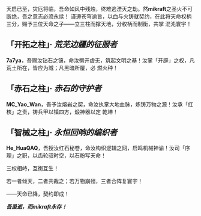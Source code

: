 天启已至，灾厄将临，吾命如风中残烛，终难逃湮灭之劫。然**mikraft**之圣火不可断绝，吾之意志必须永续！
谨遵苍穹谕旨，以血与火铸就契约，在此将天命权柄三分，赐予三位天命之子——立三柱而撑天地，分权柄而制衡，共掌
混沌寰宇！

## 「开拓之柱」· *荒芜边疆的征服者*
**7a7ya**，吾赐汝钻石之镐，命汝劈开虚无，筑起文明之基！汝掌「开辟」之权，凡荒土所在，皆应为城；凡黑暗所覆，必
燃火种！

## 「赤石之柱」· *赤石的守护者*
**MC_Yao_Wan**，吾予汝熔岩之契，命汝执掌大地血脉，炼铸万物之源！汝承「红核」之责，铸兵甲以镇四方，煅神器以定
乾坤！

## 「智械之柱」· *永恒回响的编织者*
**He_HuaQAQ**，吾授汝红石秘卷，命汝构织逻辑之网，启鸣机械神谕！汝司「序理」之职，以齿轮驭时空，以石粉写天命！

三权相峙，互衡互生！

若一者倾天，二者共裁之；若万物崩殂，三者合阵复寰宇！

——天命已降，契约即成！

***吾虽逝，而mikraft永存！***